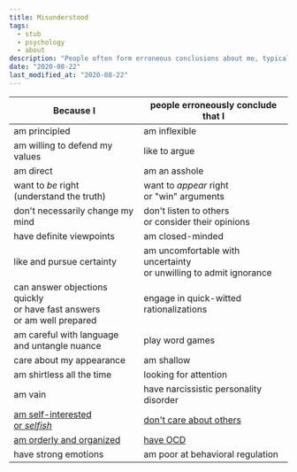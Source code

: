 ```yaml
---
title: Misunderstood
tags:
  - stub
  - psychology
  - about
description: "People often form erroneous conclusions about me, typically because some superficial manifestation of my traits correlates with some others in their experience. It's understandable, but frustrating."
date: "2020-08-22"
last_modified_at: "2020-08-22"
---
```



|Because I|people erroneously conclude that I|
|-|-|
|am principled|am inflexible|
|am willing to defend my values|like to argue|
|am direct|am an asshole|
|want to _be_ right<br />(understand the truth)|want to _appear_ right<br /> or "win" arguments|
|don't necessarily change my mind|don't listen to others<br />or consider their opinions|
|have definite viewpoints|am closed-minded|
|like and pursue certainty|am uncomfortable with uncertainty<br />or unwilling to admit ignorance|
|can answer objections quickly<br />or have fast answers<br />or am well prepared|engage in quick-witted rationalizations|
|am careful with language<br />and untangle nuance|play word games|
|care about my appearance|am shallow|
|am shirtless all the time|looking for attention|
|am vain|have narcissistic personality disorder|
|[am self-interested<br />or _selfish_](/harmony-of-interests/)|[don't care about others](/harmony-of-interests/)|
|[am orderly and organized](/obsessive-compulsive-order/)|[have OCD](/obsessive-compulsive-order/)|
|have strong emotions|am poor at behavioral regulation|
